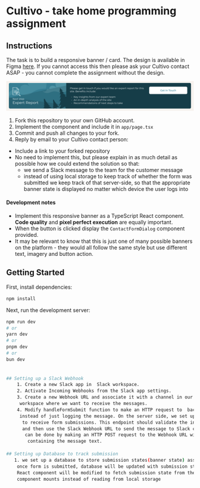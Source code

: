 # Cultivo - take home programming assignment

## Instructions

The task is to build a responsive banner / card. The design is available in Figma [here](https://www.figma.com/file/HrbZ3oB1inqZuAi9VVdQb4/CTA-Banner?type=design&node-id=1%3A9&mode=design&t=wNbdC14RMG5QaNSk-1). If you cannot access this then please ask your Cultivo contact ASAP - you cannot complete the assignment without the design.

![banner screenshot](./design/banner-screenshot.png)

1. Fork this repository to your own GitHub account.
2. Implement the component and include it in `app/page.tsx`
3. Commit and push all changes to your fork.
4. Reply by email to your Cultivo contact person:
  * Include a link to your forked repository
  * No need to implement this, but please explain in as much detail as possible how we could extend the solution so that:
    * we send a Slack message to the team for the customer message
    * instead of using local storage to keep track of whether the form was submitted we keep track of that server-side, so that the appropriate banner state is displayed no matter which device the user logs into

#### Development notes
* Implement this responsive banner as a TypeScript React component. **Code quality** and **pixel perfect execution** are equally important.
* When the button is clicked display the `ContactFormDialog` component provided.
* It may be relevant to know that this is just one of many possible banners on the platform - they would all follow the same style but use different text, imagery and button action.

## Getting Started

First, install dependencies:
```bash
npm install
```

Next, run the development server:

```bash
npm run dev
# or
yarn dev
# or
pnpm dev
# or
bun dev


## Setting up a Slack Webhook
    1. Create a new Slack app in  Slack workspace.
    2. Activate Incoming Webhooks from the Slack app settings.
    3. Create a new Webhook URL and associate it with a channel in our Slack
     workspace where we want to receive the messages.
    4. Modify handleFormSubmit function to make an HTTP request to  backend server
     instead of just logging the message. On the server side, we set up an endpoint
      to receive form submissions. This endpoint should validate the incoming data 
      and then use the Slack Webhook URL to send the message to Slack channel. This
       can be done by making an HTTP POST request to the Webhook URL with a JSON payload
        containing the message text.

## Setting up Database to track submission 
   1. we set up a database to store submission states(banner state) associated with users.
    once form is submitted, database will be updated with submission state for user.
    React component will be modified to fetch submission state from the backend when 
    component mounts instead of reading from local storage








